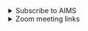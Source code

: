 <details class="notice--info" >
  <summary>Subscribe to AIMS</summary>
<p>Here are the steps to join the AIMS mailing list.

<ul>
  <li>Send a message to sympa@lists.bath.ac.uk from the address you want to subscribe to the list.</li>
  <li>In the subject line of your message, type in: <kbd>subscribe aims_seminars YourFirstName YourLastName</kbd> </li>
  <li>Leave the message body blank</li>
</ul>

If you encounter an issue or would like help, please mail the main organiser at p.trinh[at]bath.ac.uk and I can assist!

If you would like to remove yourself from the mailing list, see <a href="http://ptrinh.com/aims_unsubscribe">here</a>.
</p>
    
</details>


<details class="notice--info" >
  <summary>Zoom meeting links</summary>
    <h2>Join Zoom Meeting</h2>
    <p><a href="https://bath-ac-uk.zoom.us/j/94451925563?pwd=qik7720Kbl7j6E3EkjuXQvkkUjSFdz.1">https://bath-ac-uk.zoom.us/j/94451925563?pwd=qik7720Kbl7j6E3EkjuXQvkkUjSFdz.1</a></p>

    <p><strong>Meeting ID:</strong> 944 5192 5563</p>
    <p><strong>Passcode:</strong> 166901</p>
</details>
